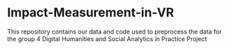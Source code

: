 # Impact-Measurement-in-VR
This repository contains our data and code used to preprocess the data for the group 4 Digital Humanities and Social Analytics in Practice Project
